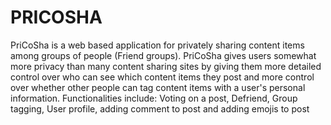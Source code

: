 # PRICOSHA
PriCoSha is a web based application for privately sharing content items among groups of people (Friend groups). PriCoSha gives users somewhat more privacy than many content sharing sites by giving them more detailed control over who can see which content items they post and more control over whether other people can tag content items with a user's personal information. Functionalities include: Voting on a post, Defriend, Group tagging, User profile, adding comment to post and adding emojis to post
